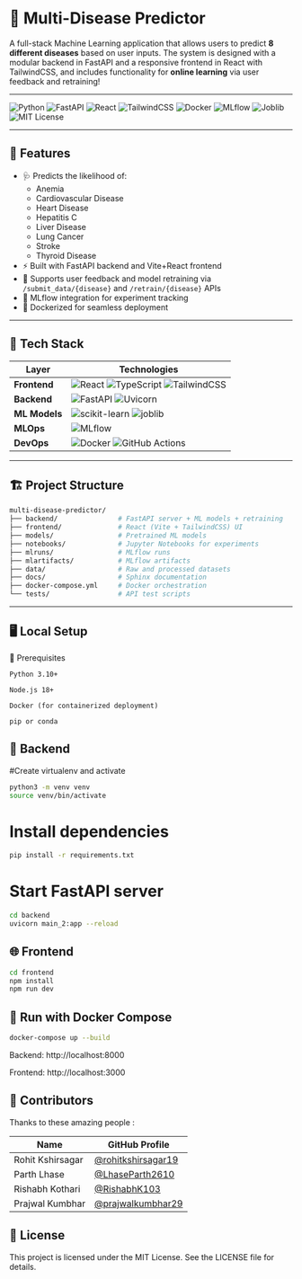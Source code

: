 # 🧠 Multi-Disease Predictor

A full-stack Machine Learning application that allows users to predict **8 different diseases** based on user inputs. The system is designed with a modular backend in FastAPI and a responsive frontend in React with TailwindCSS, and includes functionality for **online learning** via user feedback and retraining!

---

![Python](https://img.shields.io/badge/Python-3.10-blue?logo=python)
![FastAPI](https://img.shields.io/badge/FastAPI-%2300C7B7.svg?logo=fastapi&logoColor=white)
![React](https://img.shields.io/badge/React-%2320232a.svg?logo=react&logoColor=%2361DAFB)
![TailwindCSS](https://img.shields.io/badge/TailwindCSS-38B2AC?logo=tailwindcss&logoColor=white)
![Docker](https://img.shields.io/badge/Docker-2496ED?logo=docker&logoColor=white)
![MLflow](https://img.shields.io/badge/MLflow-0194f3?logo=mlflow&logoColor=white)
![Joblib](https://img.shields.io/badge/Joblib-003366?logo=scikit-learn&logoColor=white)
![MIT License](https://img.shields.io/badge/License-MIT-yellow.svg)

---

## 🚀 Features

- 🩺 Predicts the likelihood of:
  - Anemia
  - Cardiovascular Disease
  - Heart Disease
  - Hepatitis C
  - Liver Disease
  - Lung Cancer
  - Stroke
  - Thyroid Disease
- ⚡ Built with FastAPI backend and Vite+React frontend
- 🔁 Supports user feedback and model retraining via `/submit_data/{disease}` and `/retrain/{disease}` APIs
- 🧪 MLflow integration for experiment tracking
- 🐳 Dockerized for seamless deployment

---

## 🧰 Tech Stack

| Layer        | Technologies |
| ------------ | ------------ |
| **Frontend** | ![React](https://img.shields.io/badge/React-20232a?logo=react) ![TypeScript](https://img.shields.io/badge/TypeScript-3178c6?logo=typescript) ![TailwindCSS](https://img.shields.io/badge/TailwindCSS-38B2AC?logo=tailwindcss) |
| **Backend**  | ![FastAPI](https://img.shields.io/badge/FastAPI-009688?logo=fastapi) ![Uvicorn](https://img.shields.io/badge/Uvicorn-003366?logo=python&logoColor=white) |
| **ML Models**| ![scikit-learn](https://img.shields.io/badge/scikit--learn-F7931E?logo=scikitlearn) ![joblib](https://img.shields.io/badge/joblib-003366?logo=python) |
| **MLOps**    | ![MLflow](https://img.shields.io/badge/MLflow-0194f3?logo=mlflow) |
| **DevOps**   | ![Docker](https://img.shields.io/badge/Docker-2496ED?logo=docker) ![GitHub Actions](https://img.shields.io/badge/GitHub%20Actions-2088FF?logo=githubactions) |

---

## 🏗️ Project Structure

```bash
multi-disease-predictor/
├── backend/               # FastAPI server + ML models + retraining
├── frontend/              # React (Vite + TailwindCSS) UI
├── models/                # Pretrained ML models
├── notebooks/             # Jupyter Notebooks for experiments
├── mlruns/                # MLflow runs
├── mlartifacts/           # MLflow artifacts
├── data/                  # Raw and processed datasets
├── docs/                  # Sphinx documentation
├── docker-compose.yml     # Docker orchestration
└── tests/                 # API test scripts
```
---

## 🖥️ Local Setup
🔧 Prerequisites

    Python 3.10+

    Node.js 18+

    Docker (for containerized deployment)

    pip or conda

## 🐍 Backend

#Create virtualenv and activate
```bash
python3 -m venv venv
source venv/bin/activate
```
# Install dependencies
```bash
pip install -r requirements.txt
```
# Start FastAPI server
```bash
cd backend
uvicorn main_2:app --reload
```
## 🌐 Frontend
```bash
cd frontend
npm install
npm run dev
```
## 🐳 Run with Docker Compose
```bash
docker-compose up --build
```

Backend: http://localhost:8000

Frontend: http://localhost:3000

## 🤝 Contributors

Thanks to these amazing people :



| Name               | GitHub Profile                                     |
|--------------------|----------------------------------------------------|
| Rohit Kshirsagar   | [@rohitkshirsagar19](https://github.com/rohitkshirsagar19) |
| Parth Lhase        | [@LhaseParth2610](https://github.com/LhaseParth2610)       |
| Rishabh Kothari    | [@RishabhK103](https://github.com/RIshabhK103)             |
| Prajwal Kumbhar    | [@prajwalkumbhar29](https://github.com/prajwalkumbhar29)                   |

## 🪪 License

This project is licensed under the MIT License. See the LICENSE file for details.
